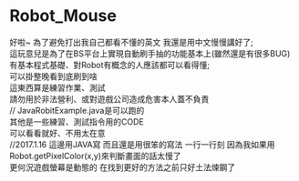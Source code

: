 # Robot_Mouse
  
好啦~ 為了避免打出我自己都看不懂的英文 我還是用中文慢慢講好了;  
這玩意兒是為了在BS平台上實現自動刷手抽的功能基本上(雖然還是有很多BUG)  
有基本程式基礎、對Robot有概念的人應該都可以看得懂;  
可以掛整晚看到底刷到啥  
這東西算是練習作業、測試  
請勿用於非法營利、或對遊戲公司造成危害本人蓋不負責  
//
JavaRobitExample.java是可以跑的  
其他是一些練習、測試指令用的CODE  
可以看看就好、不用太在意  
//2017.1.16
這邊用JAVA寫 而且還是用很笨的寫法 一行一行刻
因為我如果用Robot.getPixelColor(x,y)來判斷畫面的話太慢了  
更何況遊戲螢幕是動態的 在找到更好的方法之前只好土法煉鋼了  

